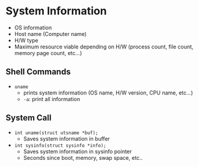 # System Information
- OS information
- Host name (Computer name)
- H/W type
- Maximum resource viable depending on H/W (process count, file count, memory page count, etc...)

## Shell Commands
- `uname`
    - prints system information (OS name, H/W version, CPU name, etc...)
    - `-a`: print all information

## System Call
- `int uname(struct utsname *buf);`
    - Saves system information in buffer
- `int sysinfo(struct sysinfo *info);`
    - Saves system information in sysinfo pointer
    - Seconds since boot, memory, swap space, etc..